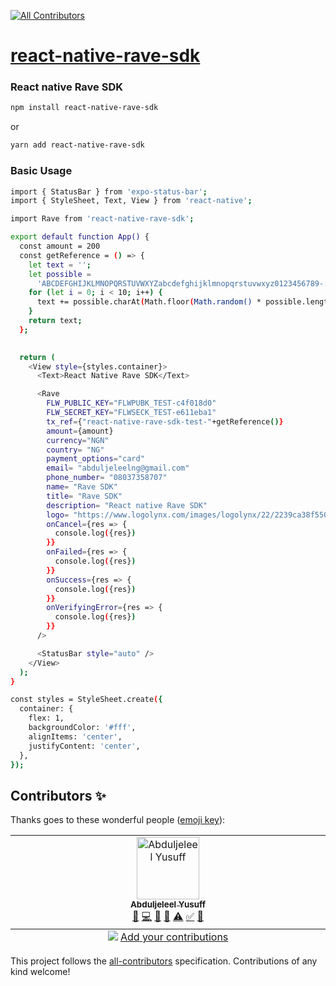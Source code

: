 
<!-- ALL-CONTRIBUTORS-BADGE:START - Do not remove or modify this section -->
[![All Contributors](https://img.shields.io/badge/all_contributors-1-orange.svg?style=flat-square)](#contributors-)
<!-- ALL-CONTRIBUTORS-BADGE:END -->
# [react-native-rave-sdk](https://developer.flutterwave.com)
### React native Rave SDK 


```bash
npm install react-native-rave-sdk
```
or

```bash
yarn add react-native-rave-sdk
```
### Basic Usage

```bash 
import { StatusBar } from 'expo-status-bar';
import { StyleSheet, Text, View } from 'react-native';

import Rave from 'react-native-rave-sdk';

export default function App() {
  const amount = 200
  const getReference = () => {
    let text = '';
    let possible =
      'ABCDEFGHIJKLMNOPQRSTUVWXYZabcdefghijklmnopqrstuvwxyz0123456789-.=';
    for (let i = 0; i < 10; i++) {
      text += possible.charAt(Math.floor(Math.random() * possible.length));
    }
    return text;
  };

  
  return (
    <View style={styles.container}>
      <Text>React Native Rave SDK</Text>

      <Rave 
        FLW_PUBLIC_KEY="FLWPUBK_TEST-c4f018d0"
        FLW_SECRET_KEY="FLWSECK_TEST-e611eba1"
        tx_ref={"react-native-rave-sdk-test-"+getReference()}
        amount={amount}
        currency="NGN"
        country= "NG"
        payment_options="card"
        email= "abduljeleelng@gmail.com"
        phone_number= "08037358707"
        name= "Rave SDK"
        title= "Rave SDK"
        description= "React native Rave SDK"
        logo= "https://www.logolynx.com/images/logolynx/22/2239ca38f5505fbfce7e55bbc0604386.jpeg"
        onCancel={res => {
          console.log({res})
        }}
        onFailed={res => {
          console.log({res})
        }}
        onSuccess={res => {
          console.log({res})
        }}
        onVerifyingError={res => {
          console.log({res})
        }}
      />

      <StatusBar style="auto" />
    </View>
  );
}

const styles = StyleSheet.create({
  container: {
    flex: 1,
    backgroundColor: '#fff',
    alignItems: 'center',
    justifyContent: 'center',
  },
});


```

## Contributors ✨

Thanks goes to these wonderful people ([emoji key](https://allcontributors.org/docs/en/emoji-key)):

<!-- ALL-CONTRIBUTORS-LIST:START - Do not remove or modify this section -->
<!-- prettier-ignore-start -->
<!-- markdownlint-disable -->
<table>
  <tbody>
    <tr>
      <td align="center" valign="top" width="14.28%"><a href="https://github.com/abduljeleelng"><img src="https://avatars.githubusercontent.com/u/46464883?v=4?s=100" width="100px;" alt="Abduljeleel Yusuff"/><br /><sub><b>Abduljeleel Yusuff</b></sub></a><br /><a href="https://github.com/abduljeleelng/react-native-rave-sdk/commits?author=abduljeleelng" title="Documentation">📖</a> <a href="https://github.com/abduljeleelng/react-native-rave-sdk/commits?author=abduljeleelng" title="Code">💻</a> <a href="#maintenance-abduljeleelng" title="Maintenance">🚧</a> <a href="#ideas-abduljeleelng" title="Ideas, Planning, & Feedback">🤔</a> <a href="https://github.com/abduljeleelng/react-native-rave-sdk/commits?author=abduljeleelng" title="Tests">⚠️</a> <a href="#tutorial-abduljeleelng" title="Tutorials">✅</a> <a href="https://github.com/abduljeleelng/react-native-rave-sdk/pulls?q=is%3Apr+reviewed-by%3Aabduljeleelng" title="Reviewed Pull Requests">👀</a></td>
    </tr>
  </tbody>
  <tfoot>
    <tr>
      <td align="center" size="13px" colspan="7">
        <img src="https://raw.githubusercontent.com/all-contributors/all-contributors-cli/1b8533af435da9854653492b1327a23a4dbd0a10/assets/logo-small.svg">
          <a href="https://all-contributors.js.org/docs/en/bot/usage">Add your contributions</a>
        </img>
      </td>
    </tr>
  </tfoot>
</table>

<!-- markdownlint-restore -->
<!-- prettier-ignore-end -->

<!-- ALL-CONTRIBUTORS-LIST:END -->

This project follows the [all-contributors](https://github.com/all-contributors/all-contributors) specification. Contributions of any kind welcome!